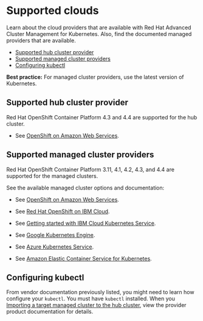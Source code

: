 # Supported clouds

Learn about the cloud providers that are available with Red Hat Advanced Cluster Management for Kubernetes. Also, find the documented managed providers that are available.

  - [Supported hub cluster provider](#supported-hub-cluster-provider)
  - [Supported managed cluster providers](#supported-managed-cluster-providers)
  - [Configuring kubectl](#configuring-kubectl)

**Best practice:** For managed cluster providers, use the latest version of Kubernetes.

## Supported hub cluster provider

Red Hat OpenShift Container Platform 4.3 and 4.4 are supported for the hub cluster.

- See [OpenShift on Amazon Web Services](https://www.openshift.com/learn/partners/amazon-web-services).

## Supported managed cluster providers

Red Hat OpenShift Container Platform 3.11, 4.1, 4.2, 4.3, and 4.4 are supported for the managed clusters. 

See the available managed cluster options and documentation:

- See [OpenShift on Amazon Web Services](https://www.openshift.com/learn/partners/amazon-web-services).

- See [Red Hat OpenShift on IBM Cloud](https://cloud.ibm.com/docs/openshift?topic=openshift-clusters).

- See [Getting started with IBM Cloud Kubernetes Service](https://cloud.ibm.com/docs/containers?topic=containers-getting-started).

- See [Google Kubernetes Engine](https://cloud.google.com/kubernetes-engine/).

- See [Azure Kubernetes Service](https://azure.microsoft.com/en-us/services/kubernetes-service/). 

- See [Amazon Elastic Container Service for Kubernetes](https://aws.amazon.com/eks/).  

## Configuring kubectl

From vendor documentation previously listed, you might need to learn how configure your `kubectl`. You must have `kubectl` installed. When you [Importing a target managed cluster to the hub cluster](../manage_cluster/import.md), view the provider product documentation for details.
